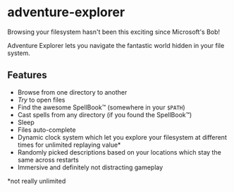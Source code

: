 # adventure-explorer

Browsing your filesystem hasn't been this exciting since Microsoft's Bob!

Adventure Explorer lets you navigate the fantastic world hidden in your file system.

<INSERT AWESOME GIF WITH GAMEPLAY HERE>

## Features

 - Browse from one directory to another
 - _Try_ to open files
 - Find the awesome SpellBook️️™️ (somewhere in your `$PATH`)
 - Cast spells from any directory (if you found the SpellBook™️)
 - Sleep
 - Files auto-complete
 - Dynamic clock system which let you explore your filesystem at different times for unlimited replaying value*
 - Randomly picked descriptions based on your locations which stay the same across restarts
 - Immersive and definitely not distracting gameplay

*not really unlimited